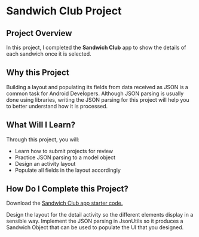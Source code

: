 # Sandwich Club Project

## Project Overview
In this project, I completed the **Sandwich Club** app to
show the details of each sandwich once it is selected.

## Why this Project

Building a layout and populating its fields from data received as JSON
is a common task for Android Developers. Although JSON parsing is usually
done using libraries, writing the JSON parsing for  this project will
help you to better understand how it is processed.

## What Will I Learn?
Through this project, you will:
- Learn how to submit projects for review
- Practice JSON parsing to a model object
- Design an activity layout
- Populate all fields in the layout accordingly

## How Do I Complete this Project?
Download the [Sandwich Club app starter code.](https://github.com/udacity/sandwich-club-starter-code)

Design the layout for the detail activity so the different elements
display in a sensible way. Implement the JSON parsing in JsonUtils so it
produces a Sandwich Object that can be used to populate the UI that you designed.
